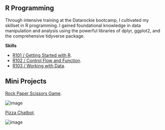 **R Programming**
-

Through intensive training at the Datarockie bootcamp, I cultivated my skillset in R programming. I gained foundational knowledge in data manipulation and analysis using the powerful libraries of dplyr, ggplot2, and the comprehensive tidyverse package.

**Skills**

- [R101 / Getting Started with R](https://www.notion.so/Sprint-03-R101-Getting-Started-with-R-428fda8055424f62bb8a31cdfdd9a192?pvs=4).
- [R102 / Control Flow and Function](https://www.notion.so/Sprint-03-R102-Control-Flow-and-Function-a680e2a3ea6e4635a4820c5241cb86b3?pvs=4).
- [R103 / Working with Data](https://www.notion.so/Sprint-03-R103-Working-with-Data-4287d6f3d2574b6296ae9846cf331936?pvs=4).

**Mini Projects**
-

[Rock Paper Scissors Game](https://colab.research.google.com/drive/1U3RdSgnagSV4QQpwbj8NcMGZ9qsTxV6N?usp=sharing).

![image](https://github.com/TonKphumpl/data-science-bootcamp9/assets/139863067/825f78fd-1249-493d-853b-eac90cde06fd)

[Pizza Chatbot](https://colab.research.google.com/drive/1Vhaqo1y9FhUXf_KFg59jugoYukdXywh8?usp=sharing).

![image](https://github.com/TonKphumpl/data-science-bootcamp9/assets/139863067/f5591b81-017d-4740-af20-d46b52e43c65)


